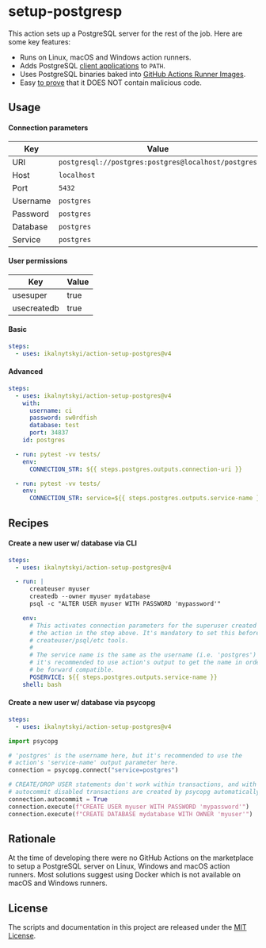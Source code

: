 # setup-postgresp

This action sets up a PostgreSQL server for the rest of the job. Here are some
key features:

* Runs on Linux, macOS and Windows action runners.
* Adds PostgreSQL [client applications][1] to `PATH`.
* Uses PostgreSQL binaries baked into [GitHub Actions Runner Images][2].
* Easy [to prove][3] that it DOES NOT contain malicious code.

[1]: https://www.postgresql.org/docs/current/reference-client.html
[2]: https://github.com/actions/runner-images
[3]: action.yml

## Usage

#### Connection parameters

| Key      | Value                                               |
|----------|-----------------------------------------------------|
| URI      | `postgresql://postgres:postgres@localhost/postgres` |
| Host     | `localhost`                                         |
| Port     | `5432`                                              |
| Username | `postgres`                                          |
| Password | `postgres`                                          |
| Database | `postgres`                                          |
| Service  | `postgres`                                          |

#### User permissions

| Key         | Value |
|-------------|-------|
| usesuper    | true  |
| usecreatedb | true  |

#### Basic

```yaml
steps:
  - uses: ikalnytskyi/action-setup-postgres@v4
```

#### Advanced

```yaml
steps:
  - uses: ikalnytskyi/action-setup-postgres@v4
    with:
      username: ci
      password: sw0rdfish
      database: test
      port: 34837
    id: postgres

  - run: pytest -vv tests/
    env:
      CONNECTION_STR: ${{ steps.postgres.outputs.connection-uri }}

  - run: pytest -vv tests/
    env:
      CONNECTION_STR: service=${{ steps.postgres.outputs.service-name }}
```

## Recipes

#### Create a new user w/ database via CLI

```yaml
steps:
  - uses: ikalnytskyi/action-setup-postgres@v4

  - run: |
      createuser myuser
      createdb --owner myuser mydatabase
      psql -c "ALTER USER myuser WITH PASSWORD 'mypassword'"

    env:
      # This activates connection parameters for the superuser created by
      # the action in the step above. It's mandatory to set this before using
      # createuser/psql/etc tools.
      #
      # The service name is the same as the username (i.e. 'postgres') but
      # it's recommended to use action's output to get the name in order to
      # be forward compatible.
      PGSERVICE: ${{ steps.postgres.outputs.service-name }}
    shell: bash
```

#### Create a new user w/ database via psycopg

```yaml
steps:
  - uses: ikalnytskyi/action-setup-postgres@v4
```

```python
import psycopg

# 'postgres' is the username here, but it's recommended to use the
# action's 'service-name' output parameter here.
connection = psycopg.connect("service=postgres")

# CREATE/DROP USER statements don't work within transactions, and with
# autocommit disabled transactions are created by psycopg automatically.
connection.autocommit = True
connection.execute(f"CREATE USER myuser WITH PASSWORD 'mypassword'")
connection.execute(f"CREATE DATABASE mydatabase WITH OWNER 'myuser'")
```

## Rationale

At the time of developing there were no GitHub Actions on the marketplace to
setup a PostgreSQL server on Linux, Windows and macOS action runners. Most
solutions suggest using Docker which is not available on macOS and Windows
runners.

## License

The scripts and documentation in this project are released under the
[MIT License](LICENSE).
